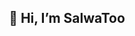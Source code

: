  <h2 align="center">👋 Hi, I’m SalwaToo</h2>

<!---
SalwaToo/SalwaToo is a ✨ special ✨ repository because its `README.md` (this file) appears on your GitHub profile.
You can click the Preview link to take a look at your changes.
--->
